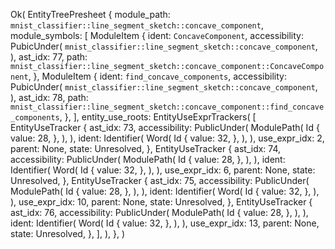 Ok(
    EntityTreePresheet {
        module_path: `mnist_classifier::line_segment_sketch::concave_component`,
        module_symbols: [
            ModuleItem {
                ident: `ConcaveComponent`,
                accessibility: PubicUnder(
                    `mnist_classifier::line_segment_sketch::concave_component`,
                ),
                ast_idx: 77,
                path: `mnist_classifier::line_segment_sketch::concave_component::ConcaveComponent`,
            },
            ModuleItem {
                ident: `find_concave_components`,
                accessibility: PubicUnder(
                    `mnist_classifier::line_segment_sketch::concave_component`,
                ),
                ast_idx: 78,
                path: `mnist_classifier::line_segment_sketch::concave_component::find_concave_components`,
            },
        ],
        entity_use_roots: EntityUseExprTrackers(
            [
                EntityUseTracker {
                    ast_idx: 73,
                    accessibility: PublicUnder(
                        ModulePath(
                            Id {
                                value: 28,
                            },
                        ),
                    ),
                    ident: Identifier(
                        Word(
                            Id {
                                value: 32,
                            },
                        ),
                    ),
                    use_expr_idx: 2,
                    parent: None,
                    state: Unresolved,
                },
                EntityUseTracker {
                    ast_idx: 74,
                    accessibility: PublicUnder(
                        ModulePath(
                            Id {
                                value: 28,
                            },
                        ),
                    ),
                    ident: Identifier(
                        Word(
                            Id {
                                value: 32,
                            },
                        ),
                    ),
                    use_expr_idx: 6,
                    parent: None,
                    state: Unresolved,
                },
                EntityUseTracker {
                    ast_idx: 75,
                    accessibility: PublicUnder(
                        ModulePath(
                            Id {
                                value: 28,
                            },
                        ),
                    ),
                    ident: Identifier(
                        Word(
                            Id {
                                value: 32,
                            },
                        ),
                    ),
                    use_expr_idx: 10,
                    parent: None,
                    state: Unresolved,
                },
                EntityUseTracker {
                    ast_idx: 76,
                    accessibility: PublicUnder(
                        ModulePath(
                            Id {
                                value: 28,
                            },
                        ),
                    ),
                    ident: Identifier(
                        Word(
                            Id {
                                value: 32,
                            },
                        ),
                    ),
                    use_expr_idx: 13,
                    parent: None,
                    state: Unresolved,
                },
            ],
        ),
    },
)